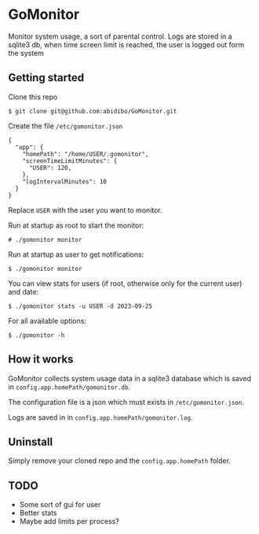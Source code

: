 # GoMonitor

Monitor system usage, a sort of parental control. Logs are stored in a sqlite3 db, when time screen limit is reached, the user is logged out form the system

## Getting started

Clone this repo

```
$ git clone git@github.com:abidibo/GoMonitor.git
```

Create the file `/etc/gomonitor.json`

```
{
  "app": {
    "homePath": "/home/USER/.gomonitor",
    "screenTimeLimitMinutes": {
      "USER": 120,
    },
    "logIntervalMinutes": 10
  }
}
```

Replace `USER` with the user you want to monitor.

Run at startup as root to start the monitor:
```
# ./gomonitor monitor
```

Run at startup as user to get notifications:
```
$ ./gomonitor monitor
```

You can view stats for users (if root, otherwise only for the current user) and date:

```
$ ./gomonitor stats -u USER -d 2023-09-25
```

For all available options:
```
$ ./gomonitor -h
```

## How it works

GoMonitor collects system usage data in a sqlite3 database which is saved in `config.app.homePath/gomonitor.db`.

The configuration file is a json which must exists in `/etc/gomonitor.json`.

Logs are saved in in `config.app.homePath/gomonitor.log`.

## Uninstall

Simply remove your cloned repo and the `config.app.homePath` folder.

## TODO
- Some sort of gui for user
- Better stats
- Maybe add limits per process? 

